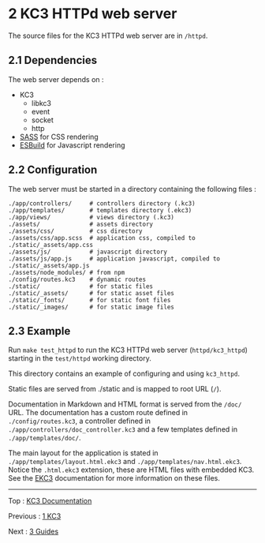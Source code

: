 # 2 KC3 HTTPd web server

The source files for the KC3 HTTPd web server are in `/httpd`.

## 2.1 Dependencies

The web server depends on :
 - KC3
   - libkc3
   - event
   - socket
   - http
 - [SASS](https://sass-lang.com/) for CSS rendering
 - [ESBuild](https://esbuild.github.io/) for Javascript rendering

## 2.2 Configuration

The web server must be started in a directory containing the following
files :

```
./app/controllers/     # controllers directory (.kc3)
./app/templates/       # templates directory (.ekc3)
./app/views/           # views directory (.kc3)
./assets/              # assets directory
./assets/css/          # css directory
./assets/css/app.scss  # application css, compiled to ./static/_assets/app.css
./assets/js/           # javascript directory
./assets/js/app.js     # application javascript, compiled to ./static/_assets/app.js
./assets/node_modules/ # from npm
./config/routes.kc3    # dynamic routes
./static/              # for static files
./static/_assets/      # for static asset files
./static/_fonts/       # for static font files
./static/_images/      # for static image files
```

## 2.3 Example

Run `make test_httpd` to run the KC3 HTTPd web server (`httpd/kc3_httpd`)
starting in the `test/httpd` working directory.

This directory contains an example of configuring and using `kc3_httpd`.

Static files are served from ./static and is mapped to root URL (`/`).

Documentation in Markdown and HTML format is served from the `/doc/` URL.
The documentation has a custom route defined in `./config/routes.kc3`,
a controller defined in `./app/controllers/doc_controller.kc3` and
a few templates defined in `./app/templates/doc/`.

The main layout for the application is stated in
`./app/templates/layout.html.ekc3` and `./app/templates/nav.html.ekc3`.
Notice the `.html.ekc3` extension, these are HTML files with embedded KC3.
See the [EKC3](/doc/EKC3) documentation for more information on these files.

---

Top : [KC3 Documentation](/doc/)

Previous : [1 KC3](/doc/1_KC3/)

Next : [3 Guides](/doc/3_Guides/)
